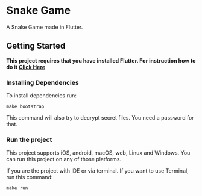 # Snake Game

A Snake Game made in Flutter.

## Getting Started

**This project requires that you have installed Flutter.
For instruction how to do it [Click Here](https://docs.flutter.dev/get-started/install)**

### Installing Dependencies

To install dependencies run:

``` shell
make bootstrap
```

This command will also try to decrypt secret files. You need a password for that.

### Run the project

This project supports iOS, android, macOS, web, Linux and Windows.
You can run this project on any of those platforms.

If you are the project with IDE or via terminal.
If you want to use Terminal, run this command:

```shell
make run
```
